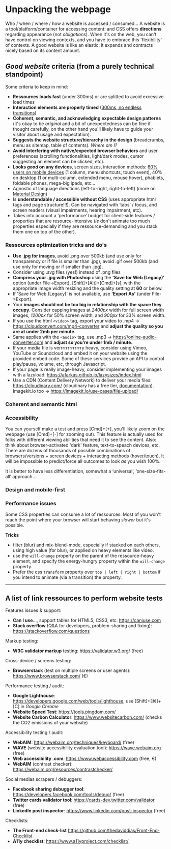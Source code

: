 # Unpacking the webpage

Who / when / where / how a website is accessed / consumed…
A website is a tool/platform/container for accessing content: and CSS offers **directions** regarding appearance (not *obligations*). When it's on the web, you can't have control on viewing contexts, and you have to embrace this 'flexibility' of contexts. A good website is like an elastic: it expands and contracts nicely based on its content amount.

## *Good website* criteria (from a purely technical standpoint)

Some criteria to keep in mind:

- **Ressources loads fast** (under 300ms) or are splitted to avoid excessive load times
- **Interaction elements are properly timed** ([300ms, no endless transitions](https://ux.stackexchange.com/questions/66604/optimal-duration-for-animating-transitions ))
- **Coherent, semantic, and acknowledging expectable design patterns** (it's okay to be *original* and a bit of unexpectedness can be fine if thought carefully, on the other hand you'll likely have to guide your visitor about usage and expectation).
- **Suggests the website structure/hierarchy in the design** (breadcrumbs, menu as sitemap, table of contents). *Where am I?*
- **Avoid interfering with native/expected browser behaviors** and user preferences (scrolling functionalities, light/dark modes, cursor suggesting an element can be clicked, etc). 
- **Looks *good* on any devices**, screen sizes, interaction methods: [60% users on mobile devices](https://gs.statcounter.com/platform-market-share/desktop-mobile-tablet) (1 column, menu shortcuts, touch event), 40% on desktop (1 or multi-column, extended menu, mouse hover), phablets, foldable phones, mega-big ipads, etc…
- Agnostic of language directions (left-to-right, right-to-left) (more on [Material Design](https://material.io/design/usability/bidirectionality.html#mirroring-layout))
- Is **understandable / accessible without CSS** (uses appropriate html tags and page structure!!!). Can be navigated with ‘tabs’ / focus, and screen readers (visual impairments, hearing impairment, etc).
- Takes into account a ‘performance’ budget for client-side features / properties that are resource-intensive (*ie* don't animate too much properties especially if they are ressource-demanding and you stack them one on top of the other).

### Ressources optimization tricks and do's

- **Use .jpg for images**, avoid .png over 500kb (and use only for transparency or if file is smaller than .jpg), avoid .gif over 500kb (and use only for moving or if smaller than .jpg).
- Consider using .svg files (yes!) instead of .png files
- **Compress your .jpg with Photoshop** using the **'Save for Web (Legacy)'** option (under File->Export), [Shift]+[Alt]+[Cmd]+[s], with the appropriate image width resizing and the quality setting at **60** or below.
- If 'Save for Web (Legacy)' is not available, use **'Export As'** (under File->Export).
- Your **images should not be too big in relationship with the space they occupy**. Consider capping images at *2400px* width for full screen width images, *1200px* for 50% screen width, and *900px* for 33% screen width.
- If you use the html `<video>` tag, export your video to .mp4 -> https://cloudconvert.com/mp4-converter and **adjust the quality so you are at under 2mb per minute.**
- Same applies with the `<audio>` tag, use .mp3 -> https://online-audio-converter.com and **adjust so you're under 1mb / minute.**
- If your media file is verrrrrrrrrrrrry heavy, consider using Vimeo, YouTube or Soundcloud and embed it on your website using the provided embed code. Some of these services provide an API to control play/pause, volume, etc, through Javascript.
- If your page is really image-heavy, consider implementing your images with a lazyload: https://afarkas.github.io/lazysizes/index.html
- Use a CDN (Content Delivery Network) to deliver your media files: https://cloudinary.com/ (cloudinary has a free tier, [documentation](https://cloudinary.com/documentation/image_optimization)). Imagekit.io too -> https://imagekit.io/use-cases/file-upload/

### Coherent and semantic html



### Accessibility

You can yourself make a test and press [Cmd]+[+], you'll likely zoom on the webpage (use [Cmd]+[-] for zooming out). This feature is actually used for folks with different viewing abilities that need it to see the content. Also: think about browser-activated 'dark' feature, text-to-speach devices, etc. There are dozens of thousands of possible combinations of browsers/versions + screen devices + interacting methods (hover/touch). It will be impossible to predict/force all outcomes to look *as* you wish 100%.

It is better to have less differentiation, somewhat a ‘universal’, ‘one-size-fits-all’ approach…

### Design and mobile-first



### Performance issues

Some CSS properties can consume a lot of ressources. Most of you won't reach the point where your browser will start behaving *slower* but it's possible.

**Tricks**

- filter (blur) and mix-blend-mode, especially if stacked on each others, using high value (for blur), or applied on heavy elements like video.
- use the `will-change` property on the parent of the ressource-heavy element, and specify the energy-hungry property within the `will-change` property.
- Prefer the css `transform` property over `top | left | right | bottom` if you intend to animate (via a transition) the property.

---

## A list of link ressources to perform website tests

Features issues & support:

- **Can I use**..., support tables for HTML5, CSS3, etc: https://caniuse.com
- **Stack overflow** (Q&A for developers, problem-sharing and fixing): https://stackoverflow.com/questions

Markup testing:

- **W3C validator markup** testing: https://validator.w3.org/ (free)

Cross-device / screens testing:

- **Browserstack** (test on multiple screens or user agents): https://www.browserstack.com/ (€)

Performance testing / audit:

- **Google Lighthouse**: https://developers.google.com/web/tools/lighthouse, use [Shift]+[⌘]+[C] in *Google Chrome*
- **Website Speed Test**: https://tools.pingdom.com/
- **Website Carbon Calculator**: https://www.websitecarbon.com/ (checks the CO2 emissions of your website)

Accessibility testing / audit:

- **WebAIM**: https://webaim.org/techniques/keyboard/ (free)
- **WAVE** (website accessibility evaluation tool): https://wave.webaim.org (free)
- **Web accessibility .com**: https://www.webaccessibility.com (free, €)
- **WebAIM** (contrast checker): https://webaim.org/resources/contrastchecker/

Social medias scrapers / debuggers:

- **Facebook sharing debugger tool**: https://developers.facebook.com/tools/debug/ (free)
- **Twitter cards validator tool**: https://cards-dev.twitter.com/validator (free)
- **LinkedIn post inspector**: https://www.linkedin.com/post-inspector (free)

Checklists:

- **The Front-end check-list** https://github.com/thedaviddias/Front-End-Checklist
- **A11y checklist**: https://www.a11yproject.com/checklist/
